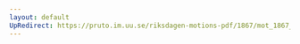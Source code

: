 ```yaml
---
layout: default
UpRedirect: https://pruto.im.uu.se/riksdagen-motions-pdf/1867/mot_1867__ak__101/mot_1867__ak__101-001.pdf
---
```

